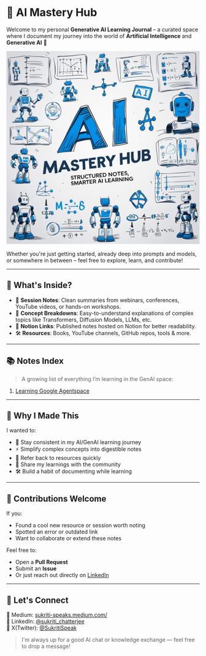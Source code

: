 # 🤖 AI Mastery Hub

Welcome to my personal **Generative AI Learning Journal** – a curated space where I document my journey into the world of **Artificial Intelligence** and **Generative AI** 🌟

<p align="center">
  <img src="assets/banner.jpg" alt="GenAI Notes Journal Banner" />
</p>

Whether you're just getting started, already deep into prompts and models, or somewhere in between – feel free to explore, learn, and contribute!

---

## 🧠 What's Inside?

- 📓 **Session Notes**: Clean summaries from webinars, conferences, YouTube videos, or hands-on workshops.
- 🧾 **Concept Breakdowns**: Easy-to-understand explanations of complex topics like Transformers, Diffusion Models, LLMs, etc.
- 🔗 **Notion Links**: Published notes hosted on Notion for better readability.
- 🛠️ **Resources**: Books, YouTube channels, GitHub repos, tools & more.

---

## 📚 Notes Index

> A growing list of everything I’m learning in the GenAI space:

1. [Learning Google Agentspace](https://fern-stop-81f.notion.site/Google-Agentspace-1d013f9f5c03803d9dd3ea7c72fbbc45?pvs=4)

---

## 📌 Why I Made This

I wanted to:

- 🧠 Stay consistent in my AI/GenAI learning journey
- ⚡ Simplify complex concepts into digestible notes
- 🔄 Refer back to resources quickly
- 🤝 Share my learnings with the community
- 🛠️ Build a habit of documenting while learning

---

## 🙌 Contributions Welcome

If you:

- Found a cool new resource or session worth noting
- Spotted an error or outdated link
- Want to collaborate or extend these notes

Feel free to:

- Open a **Pull Request**
- Submit an **Issue**
- Or just reach out directly on [LinkedIn](https://www.linkedin.com/in/sukritichatterjee/)

---

## 💬 Let's Connect


🧠 Medium: <a href='https://sukriti-speaks.medium.com/'>sukriti-speaks.medium.com/</a>  
🔗 LinkedIn: <a href='https://www.linkedin.com/in/sukritichatterjee/'>@sukriti_chatterjee</a>  
📸 X(Twitter): <a href='x.com/SukritiSpeak'>@SukritiSpeak</a>

> I'm always up for a good AI chat or knowledge exchange — feel free to drop a message!

